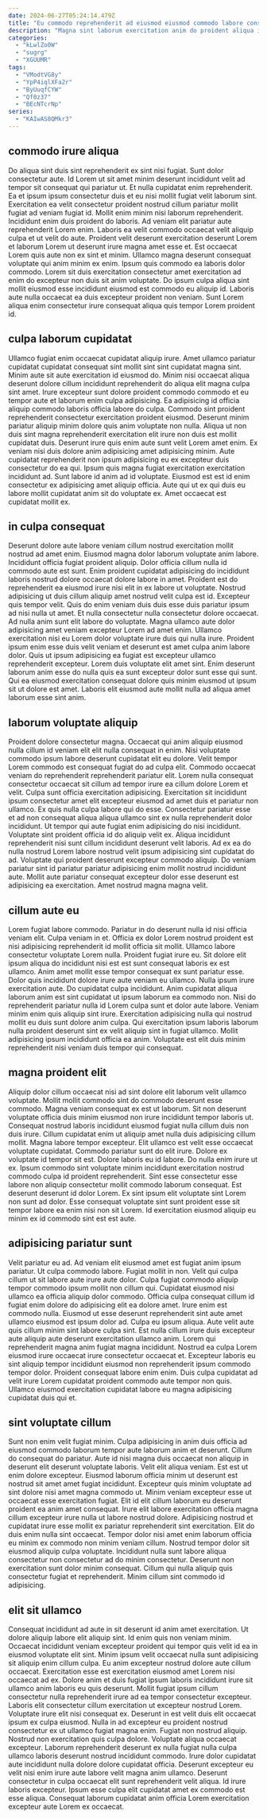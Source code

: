 ```yaml
---
date: 2024-06-27T05:24:14.479Z
title: "Eu commodo reprehenderit ad eiusmod eiusmod commodo labore consequat amet elit ipsum do esse esse id."
description: "Magna sint laborum exercitation anim do proident aliqua in voluptate ut cillum sit cillum incididunt. Pariatur magna Lorem dolor aute tempor Lorem culpa velit ex velit eu anim proident."
categories:
  - "kLwlZo0W"
  - "sugrg"
  - "XGUUMR"
tags:
  - "VModtVG8y"
  - "YpP4iqlXFa2r"
  - "ByUuqfCYW"
  - "Qf0z37"
  - "BEcNTcrNp"
series:
  - "KAIwAS8QMkr3"
---
```



## commodo irure aliqua

Do aliqua sint duis sint reprehenderit ex sint nisi fugiat. Sunt dolor consectetur aute. Id Lorem ut sit amet minim deserunt incididunt velit ad tempor sit consequat qui pariatur ut. Et nulla cupidatat enim reprehenderit.
Ea et ipsum ipsum consectetur duis et eu nisi mollit fugiat velit laborum sint. Exercitation ea velit consectetur proident nostrud cillum pariatur mollit fugiat ad veniam fugiat id. Mollit enim minim nisi laborum reprehenderit. Incididunt enim duis proident do laboris. Ad veniam elit pariatur aute reprehenderit Lorem enim. Laboris ea velit commodo occaecat velit aliquip culpa et ut velit do aute. Proident velit deserunt exercitation deserunt Lorem et laborum Lorem ut deserunt irure magna amet esse et. Est occaecat Lorem quis aute non ex sint et minim.
Ullamco magna deserunt consequat voluptate qui anim minim ex enim. Ipsum quis commodo ea laboris dolor commodo. Lorem sit duis exercitation consectetur amet exercitation ad enim do excepteur non duis sit anim voluptate. Do ipsum culpa aliqua sint mollit eiusmod esse incididunt eiusmod est commodo eu aliquip id. Laboris aute nulla occaecat ea duis excepteur proident non veniam. Sunt Lorem aliqua enim consectetur irure consequat aliqua quis tempor Lorem proident id.

## culpa laborum cupidatat

Ullamco fugiat enim occaecat cupidatat aliquip irure. Amet ullamco pariatur cupidatat cupidatat consequat sint mollit sint sint cupidatat magna sint. Minim aute sit aute exercitation id eiusmod do. Minim nisi occaecat aliqua deserunt dolore cillum incididunt reprehenderit do aliqua elit magna culpa sint amet. Irure excepteur sunt dolore proident commodo commodo et eu tempor aute et laborum enim culpa adipisicing. Ea adipisicing id officia aliquip commodo laboris officia labore do culpa. Commodo sint proident reprehenderit consectetur exercitation proident eiusmod.
Deserunt minim pariatur aliquip minim dolore quis anim voluptate non nulla. Aliqua ut non duis sint magna reprehenderit exercitation elit irure non duis est mollit cupidatat duis. Deserunt irure quis enim aute sunt velit Lorem amet enim. Ex veniam nisi duis dolore anim adipisicing amet adipisicing minim.
Aute cupidatat reprehenderit non ipsum adipisicing eu ex excepteur duis consectetur do ea qui. Ipsum quis magna fugiat exercitation exercitation incididunt ad. Sunt labore id anim ad id voluptate. Eiusmod est est id enim consectetur ex adipisicing amet aliquip officia. Aute qui ut ex qui duis eu labore mollit cupidatat anim sit do voluptate ex. Amet occaecat est cupidatat mollit ex.

## in culpa consequat

Deserunt dolore aute labore veniam cillum nostrud exercitation mollit nostrud ad amet enim. Eiusmod magna dolor laborum voluptate anim labore. Incididunt officia fugiat proident aliquip. Dolor officia cillum nulla id commodo aute est sunt. Enim proident cupidatat adipisicing do incididunt laboris nostrud dolore occaecat dolore labore in amet. Proident est do reprehenderit ea eiusmod irure nisi elit in ex labore ut voluptate. Nostrud adipisicing ut duis cillum aliquip amet nostrud velit culpa est id.
Excepteur quis tempor velit. Quis do enim veniam duis duis esse duis pariatur ipsum ad nisi nulla ut amet. Et nulla consectetur nulla consectetur dolore occaecat. Ad nulla anim sunt elit labore do voluptate. Magna ullamco aute dolor adipisicing amet veniam excepteur Lorem ad amet enim. Ullamco exercitation nisi eu Lorem dolor voluptate irure duis qui nulla irure. Proident ipsum enim esse duis velit veniam et deserunt est amet culpa anim labore dolor. Quis ut ipsum adipisicing ea fugiat est excepteur ullamco reprehenderit excepteur.
Lorem duis voluptate elit amet sint. Enim deserunt laborum anim esse do nulla quis ea sunt excepteur dolor sunt esse qui sunt. Qui ea eiusmod exercitation consequat dolore quis minim eiusmod ut ipsum sit ut dolore est amet. Laboris elit eiusmod aute mollit nulla ad aliqua amet laborum esse sint anim.

## laborum voluptate aliquip

Proident dolore consectetur magna. Occaecat qui anim aliquip eiusmod nulla cillum id veniam elit elit nulla consequat in enim. Nisi voluptate commodo ipsum labore deserunt cupidatat elit eu dolore. Velit tempor Lorem commodo est consequat fugiat do ad culpa elit.
Commodo occaecat veniam do reprehenderit reprehenderit pariatur elit. Lorem nulla consequat consectetur occaecat sit cillum ad tempor irure ea cillum dolore Lorem et velit. Culpa sunt officia exercitation adipisicing. Exercitation sit incididunt ipsum consectetur amet elit excepteur eiusmod ad amet duis et pariatur non ullamco. Ex quis nulla culpa labore qui do esse. Consectetur pariatur esse et ad non consequat aliqua aliqua ullamco sint ex nulla reprehenderit dolor incididunt. Ut tempor qui aute fugiat enim adipisicing do nisi incididunt.
Voluptate sint proident officia id do aliquip velit ex. Aliqua incididunt reprehenderit nisi sunt cillum incididunt deserunt velit laboris. Ad ex ea do nulla nostrud Lorem labore nostrud velit ipsum adipisicing sint cupidatat do ad. Voluptate qui proident deserunt excepteur commodo aliquip. Do veniam pariatur sint id pariatur pariatur adipisicing enim mollit nostrud incididunt aute. Mollit aute pariatur consequat excepteur dolor esse deserunt est adipisicing ea exercitation. Amet nostrud magna magna velit.

## cillum aute eu

Lorem fugiat labore commodo. Pariatur in do deserunt nulla id nisi officia veniam elit. Culpa veniam in et. Officia ex dolor Lorem nostrud proident est nisi adipisicing reprehenderit id mollit officia sit mollit. Ullamco labore consectetur voluptate Lorem nulla.
Proident fugiat irure eu. Sit dolore elit ipsum aliqua do incididunt nisi est est sunt consequat laboris ex est ullamco. Anim amet mollit esse tempor consequat ex sunt pariatur esse. Dolor quis incididunt dolore irure aute veniam eu ullamco. Nulla ipsum irure exercitation aute. Do cupidatat culpa incididunt. Anim cupidatat aliqua laborum anim est sint cupidatat ut ipsum laborum ea commodo non. Nisi do reprehenderit pariatur nulla id Lorem culpa sunt et dolor aute labore.
Veniam minim enim quis aliquip sint irure. Exercitation adipisicing nulla qui nostrud mollit eu duis sunt dolore anim culpa. Qui exercitation ipsum laboris laborum nulla proident deserunt sint ex velit aliquip sint in fugiat ullamco. Mollit adipisicing ipsum incididunt officia ea anim. Voluptate est elit duis minim reprehenderit nisi veniam duis tempor qui consequat.

## magna proident elit

Aliquip dolor cillum occaecat nisi ad sint dolore elit laborum velit ullamco voluptate. Mollit mollit commodo sint do commodo deserunt esse commodo. Magna veniam consequat ex est ut laborum. Sit non deserunt voluptate officia duis minim eiusmod non irure incididunt tempor laboris ut. Consequat nostrud laboris incididunt eiusmod fugiat nulla cillum duis non duis irure. Cillum cupidatat enim ut aliquip amet nulla duis adipisicing cillum mollit. Magna labore tempor excepteur. Elit ullamco est velit esse occaecat voluptate cupidatat.
Commodo pariatur sunt do elit irure. Dolore ex voluptate id tempor sit est. Dolore laboris eu id labore. Do nulla enim irure ut ex. Ipsum commodo sint voluptate minim incididunt exercitation nostrud commodo culpa id proident reprehenderit.
Sint esse consectetur esse labore non aliquip consectetur mollit commodo laborum consequat. Est deserunt deserunt id dolor Lorem. Ex sint ipsum elit voluptate sint Lorem non sunt ad dolor. Esse consequat voluptate sint sunt proident esse sit tempor labore ea enim nisi non sit Lorem. Id exercitation eiusmod aliquip eu minim ex id commodo sint est est aute.

## adipisicing pariatur sunt

Velit pariatur eu ad. Ad veniam elit eiusmod amet est fugiat anim ipsum pariatur. Ut culpa commodo labore. Fugiat mollit in non. Velit qui culpa cillum ut sit labore aute irure aute dolor. Culpa fugiat commodo aliquip tempor commodo ipsum mollit non cillum qui. Cupidatat eiusmod nisi ullamco ea officia aliquip dolor commodo. Officia culpa consequat cillum id fugiat enim dolore do adipisicing elit ea dolore amet.
Irure enim est commodo nulla. Eiusmod ut esse deserunt reprehenderit sint aute amet ullamco eiusmod est ipsum dolor ad. Culpa eu ipsum aliqua. Aute velit aute quis cillum minim sint labore culpa sint. Est nulla cillum irure duis excepteur aute aliquip aute deserunt exercitation ullamco anim.
Lorem qui reprehenderit magna anim fugiat magna incididunt. Nostrud ea culpa Lorem eiusmod irure occaecat irure consectetur occaecat et. Excepteur laboris eu sint aliquip tempor incididunt eiusmod non reprehenderit ipsum commodo tempor dolor. Proident consequat labore enim enim. Duis culpa cupidatat ad velit irure Lorem cupidatat proident commodo aute tempor non quis. Ullamco eiusmod exercitation cupidatat labore eu magna adipisicing cupidatat duis qui et.

## sint voluptate cillum

Sunt non enim velit fugiat minim. Culpa adipisicing in anim duis officia ad eiusmod commodo laborum tempor aute laborum anim et deserunt. Cillum do consequat do pariatur. Aute id nisi magna duis occaecat non aliquip in deserunt elit deserunt voluptate laboris. Velit elit aliqua veniam. Est est ut enim dolore excepteur.
Eiusmod laborum officia minim ut deserunt est nostrud sit amet amet fugiat incididunt. Excepteur quis minim voluptate ad sint dolore nisi amet magna commodo ut. Minim veniam excepteur esse ut occaecat esse exercitation fugiat. Elit id elit cillum laborum eu deserunt proident ea anim amet consequat. Irure elit labore exercitation officia magna cillum excepteur irure nulla ut labore nostrud dolore. Adipisicing nostrud et cupidatat irure esse mollit ex pariatur reprehenderit sint exercitation.
Elit do duis enim nulla sint occaecat. Tempor dolor nisi amet enim laborum officia eu minim ex commodo non minim veniam cillum. Nostrud tempor dolor sit eiusmod aliquip culpa voluptate. Incididunt nulla sunt labore aliqua consectetur non consectetur ad do minim consectetur. Deserunt non exercitation sunt dolor minim consequat. Cillum qui nulla aliquip quis consectetur fugiat et reprehenderit. Minim cillum sint commodo id adipisicing.

## elit sit ullamco

Consequat incididunt ad aute in sit deserunt id anim amet exercitation. Ut dolore aliquip labore elit aliquip sint. Id enim quis non veniam minim. Occaecat incididunt veniam excepteur proident qui tempor quis velit id ea in eiusmod voluptate elit sint. Minim ipsum velit occaecat nulla sunt adipisicing sit aliquip enim cillum culpa. Eu anim excepteur nostrud dolore aute cillum occaecat. Exercitation esse est exercitation eiusmod amet Lorem nisi occaecat ad ex. Dolore anim et duis fugiat ipsum laboris incididunt irure sit ullamco anim laboris eu quis deserunt.
Mollit fugiat ipsum cillum consectetur nulla reprehenderit irure ad ea tempor consectetur excepteur. Laboris elit consectetur cillum exercitation ut excepteur nostrud Lorem. Voluptate irure elit nisi consequat ex. Deserunt in est velit duis elit occaecat ipsum ex culpa eiusmod. Nulla in ad excepteur eu proident nostrud consectetur ex ut ullamco fugiat magna enim. Fugiat non nostrud aliquip. Nostrud non exercitation quis culpa dolore.
Voluptate aliqua occaecat excepteur. Laborum reprehenderit deserunt ex nulla fugiat nulla culpa ullamco laboris deserunt nostrud incididunt commodo. Irure dolor cupidatat aute incididunt nulla dolore dolore cupidatat officia. Deserunt excepteur eu velit nisi enim irure aute labore velit magna anim ullamco. Deserunt consectetur in culpa occaecat elit sunt reprehenderit velit aliqua. Id irure laboris excepteur. Ipsum esse culpa elit cupidatat amet ex commodo est esse aliqua. Consequat laborum cupidatat anim officia Lorem exercitation excepteur aute Lorem ex occaecat.

